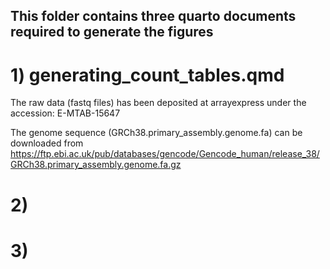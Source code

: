 ## This folder contains three quarto documents required to generate the figures

# 1) generating_count_tables.qmd

The raw data (fastq files) has been deposited at arrayexpress under the accession: E-MTAB-15647

The genome sequence (GRCh38.primary_assembly.genome.fa) can be downloaded from https://ftp.ebi.ac.uk/pub/databases/gencode/Gencode_human/release_38/GRCh38.primary_assembly.genome.fa.gz

# 2)

# 3) 
